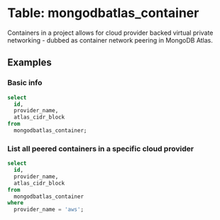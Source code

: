 # Table: mongodbatlas_container

Containers in a project allows for cloud provider backed virtual private networking - dubbed as container network peering in MongoDB Atlas.

## Examples

### Basic info

```sql
select
  id,
  provider_name,
  atlas_cidr_block
from
  mongodbatlas_container;
```

### List all peered containers in a specific cloud provider

```sql
select
  id,
  provider_name,
  atlas_cidr_block
from
  mongodbatlas_container
where
  provider_name = 'aws';
```
